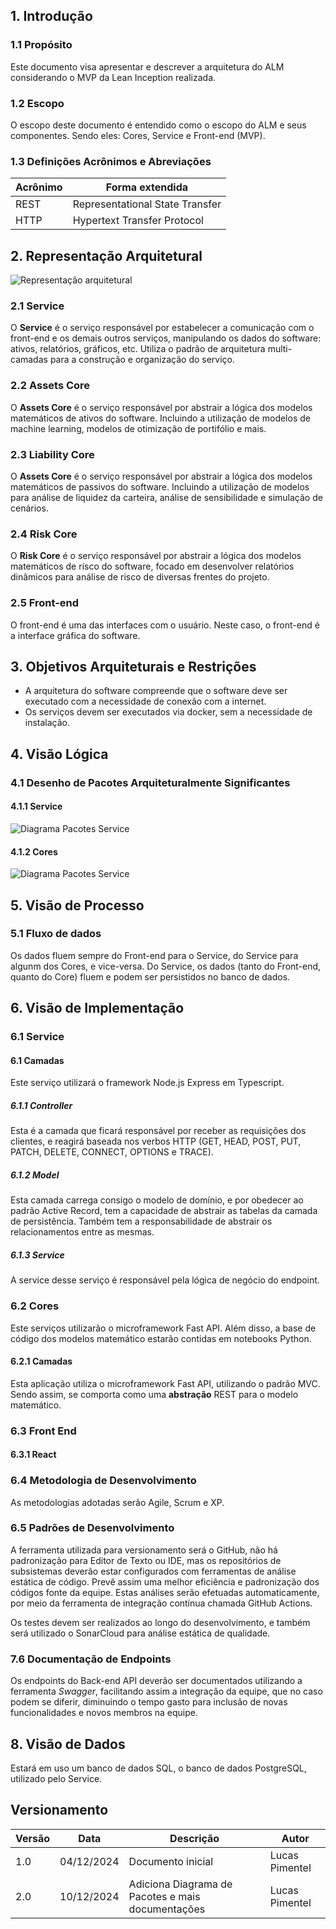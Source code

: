 ## 1. Introdução

### 1.1 Propósito

Este documento visa apresentar e descrever a arquitetura do ALM considerando o MVP da Lean Inception realizada.

### 1.2 Escopo

O escopo deste documento é entendido como o escopo do ALM e seus componentes. Sendo eles: Cores, Service e Front-end (MVP).

### 1.3 Definições Acrônimos e Abreviações

| Acrônimo | Forma extendida                 |
| -------- | ------------------------------- |
| REST     | Representational State Transfer |
| HTTP     | Hypertext Transfer Protocol     |

## 2. Representação Arquitetural

![Representação arquitetural](./static/img/architectural_representation.png)

### 2.1 Service

O **Service** é o serviço responsável por estabelecer a comunicação com o front-end e os demais outros serviços, manipulando os dados do software: ativos, relatórios, gráficos, etc. Utiliza o padrão de arquitetura multi-camadas para a construção e organização do serviço.

### 2.2 Assets Core

O **Assets Core** é o serviço responsável por abstrair a lógica dos modelos matemáticos de ativos do software. Incluindo a utilização de modelos de machine learning, modelos de otimização de portifólio e mais.

### 2.3 Liability Core

O **Assets Core** é o serviço responsável por abstrair a lógica dos modelos matemáticos de passivos do software. Incluindo a utilização de modelos para análise de liquidez da carteira, análise de sensibilidade e simulação de cenários.

### 2.4 Risk Core

O **Risk Core** é o serviço responsável por abstrair a lógica dos modelos matemáticos de risco do software, focado em desenvolver relatórios dinâmicos para análise de risco de diversas frentes do projeto.

### 2.5 Front-end

O front-end é uma das interfaces com o usuário. Neste caso, o front-end é a interface gráfica do software.

## 3. Objetivos Arquiteturais e Restrições

- A arquitetura do software compreende que o software deve ser executado com a necessidade de conexão com a internet.
- Os serviços devem ser executados via docker, sem a necessidade de instalação.

## 4. Visão Lógica

### 4.1 Desenho de Pacotes Arquiteturalmente Significantes

#### 4.1.1 Service

![Diagrama Pacotes Service](./assets/diagramaPacotesService.jpeg)

#### 4.1.2 Cores

![Diagrama Pacotes Service](./assets/diagramaPacotesCore.png)

## 5. Visão de Processo

### 5.1 Fluxo de dados

Os dados fluem sempre do Front-end para o Service, do Service para algunm dos Cores, e vice-versa. Do Service, os dados (tanto do Front-end, quanto do Core) fluem e podem ser persistidos no banco de dados.

## 6. Visão de Implementação

### 6.1 Service

#### 6.1 Camadas

Este serviço utilizará o framework Node.js Express em Typescript.

##### 6.1.1 Controller

Esta é a camada que ficará responsável por receber as requisições dos clientes, e reagirá baseada nos verbos HTTP (GET, HEAD, POST, PUT, PATCH, DELETE, CONNECT, OPTIONS e TRACE).

##### 6.1.2 Model

Esta camada carrega consigo o modelo de domínio, e por obedecer ao padrão Active Record, tem a capacidade de abstrair as tabelas da camada de persistência. Também tem a responsabilidade de abstrair os relacionamentos entre as mesmas.

##### 6.1.3 Service

A service desse serviço é responsável pela lógica de negócio do endpoint.

### 6.2 Cores

Este serviços utilizarão o microframework Fast API. Além disso, a base de código dos modelos matemático estarão contidas em notebooks Python.

#### 6.2.1 Camadas

Esta aplicação utiliza o microframework Fast API, utilizando o padrão MVC. Sendo assim, se comporta como uma **abstração** REST para o modelo matemático.

### 6.3 Front End

#### 6.3.1 React

### 6.4 Metodologia de Desenvolvimento

As metodologias adotadas serão Agile, Scrum e XP.

### 6.5 Padrões de Desenvolvimento

A ferramenta utilizada para versionamento será o GitHub, não há padronização para Editor de Texto ou IDE, mas os repositórios de subsistemas deverão estar configurados com ferramentas de análise estática de código. Prevê assim uma melhor eficiência e padronização dos códigos fonte da equipe. Estas análises serão efetuadas automaticamente, por meio da ferramenta de integração contínua chamada GitHub Actions.

Os testes devem ser realizados ao longo do desenvolvimento, e também será utilizado o SonarCloud para análise estática de qualidade.

### 7.6 Documentação de Endpoints

Os endpoints do Back-end API deverão ser documentados utilizando a ferramenta _Swagger_, facilitando assim a integração da equipe, que no caso podem se diferir, diminuindo o tempo gasto para inclusão de novas funcionalidades e novos membros na equipe.

## 8. Visão de Dados

Estará em uso um banco de dados SQL, o banco de dados PostgreSQL, utilizado pelo Service.

## Versionamento

| Versão | Data       | Descrição                                         | Autor          |
| ------ | ---------- | ------------------------------------------------- | -------------- |
| 1.0    | 04/12/2024 | Documento inicial                                 | Lucas Pimentel |
| 2.0    | 10/12/2024 | Adiciona Diagrama de Pacotes e mais documentações | Lucas Pimentel |
